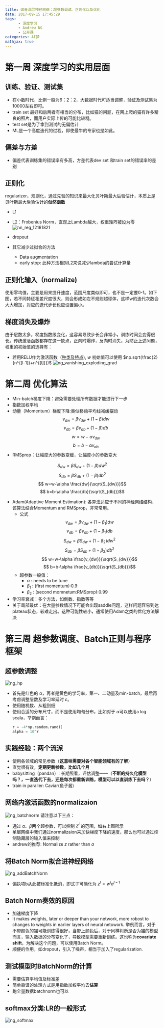 ```yaml
---
title: 改善深层神经网络：超参数调试、正则化以及优化
date: 2017-09-15 17:45:29
tags:
      - 深度学习
      - Andrew NG
      - 公开课
categories: AI梦
mathjax: true
---
```



#  第一周 深度学习的实用层面
## 训练、验证、测试集
* 在小数时代，比例一般为6：2：2，大数据时代可适当调整，验证及测试集为10000左右即可。
* train set 最好和后两者有相当的分布，比如猫的问题，在网上爬的猫有许多精良的照片，而用户实际上传的可能比较糙。
* test set是为了拿到测试的无偏估计
* ML是一个高度迭代的过程，即使最牛的专家也是如此。

## 偏差与方差
* 偏差代表训练集的错误率有多高，方差代表dev set 和train set的错误率的差别

## 正则化
regularizer，规则化，通过先验的知识来最大化贝叶斯最大后验估计，本质上是贝叶斯最大后验估计的**似然函数**
* L1
* L2：Frobenius Norm，直观上Lambda越大，权重矩阵被设为零
![nn_reg_12181821](http://p15i7i801.bkt.clouddn.com/2d81fcb8cfe1cb048929564aa91f9c4f.png)

* dropout
* 其它减少过拟合的方法
    * Data augmentation
    * early stop: 此种方法相对L2来说减少lambda的尝试计算量

## 正则化输入（normalize)
使用零均值，主要是用来提升速度，范围尺度类似即可，也不是一定要0-1。如下图，若不同特征相差尺度很大，则会形成如左不规则超球体，这样w的迭代次数会大大增加，对应的迭代步长也应设置偏小。

## 梯度消失及爆炸
由于层数太多，梯度指数级变化，这容易导致步长会非常小，训练时间会变得很长。传统激活函数都存在这一缺点，正向时爆炸，反向时消失，为防止上述问题，权重的初始值的选择有：
* 若用RELU作为激活函数（[种类及特点](http://blog.csdn.net/mzpmzk/article/details/77418030)), $w$ 初始值可以使用 $np.sqrt(\frac{2}{n^{[l-1]}+n^{[l]}})$
![ng_vanishing_exploding_grad](http://p15i7i801.bkt.clouddn.com/1f3a7fe0374fc7a514f6c69809520867.png)
# 第二周 优化算法
* Min-batch梯度下降：避免需要处理所有数据才能进行下一步
* 指数加权平均
* 动量（Momentum）梯度下降:类似移动平均线减缓摆动
$$ v_{dw} = \beta v_{dw} + (1-\beta)dw $$
$$ v_{db}=\beta v_{db} + (1-\beta)db $$
$$ w=w-\alpha v_{dw} $$
$$b=b-\alpha v_{db}$$
* RMSprop：让幅度大的参数变缓，让幅度小的参数变大

$$ S_{dw} = \beta S_{dw} + (1-\beta){dw}^2 $$
$$ S_{db}=\beta S_{db} + (1-\beta){db}^2$$
$$ w=w-\alpha \frac{dw}{\sqrt{S_{dw}}}$$
$$ b=b-\alpha \frac{db}{\sqrt{S_{db}}}$$
* Adam(Adaptive Moment Estimation): 各算法适应于不同的神经网络结构，该算法结合Momentum and RMSprop，非常常用。
  * 公式
  $$ v_{dw} = \beta v_{dw} + (1-\beta_1)dw $$
  $$ v_{db}=\beta v_{db} + (1-\beta_1)db$$
  $$ S_{dw} = \beta S_{dw} + (1-\beta_2){dw}^2 $$
  $$ S_{db}=\beta S_{db} + (1-\beta_2){db}^2$$
  $$ w=w-\alpha \frac{v_{dw}}{\sqrt{S_{dw}}}$$
  $$ b=b-\alpha \frac{v_{db}}{\sqrt{S_{db}}}$$
  * 超参数一般值：
      * $\alpha$ : needs to be tune
      * $\beta_1$ : (first momentum):0.9
      * $\beta_2$ : (second momnetum:RMSprop):0.99
* 学习率衰减：多个方法，如倒数、指数等等
* 关于局部最优：在大量参数情况下可能会出现saddle问题，这样问题容易到达plateau状态，较难走出。这种可能性较小，通常使用Adam之类的优化方法解决

# 第三周 超参数调度、Batch正则与程序框架

## 超参数调整
![ng_hp](http://p15i7i801.bkt.clouddn.com/149d38d31a5fa4e0576ff617c0408f08.png)
* 首先是红色的 $\alpha$，再者是黄色的学习率，第一、二动量及min-batch，最后再考虑调整层数及学习率延时 $\varepsilon$。
* 使用随机数、从粗到细
* 使用合适的分布尺寸，而不是使用均匀分布，比如对于 $\alpha$可以使用a log scala，举例而言：
  ```python
  r = -4*np.random.rand()
  alpha = 10^r
  ```

## 实践经验：两个流派
* 使用各领域的常见参数（**这意味需要对各个智能领域有的了解**）
* 直觉很有效，**定期更新参数，比如几个月**
* babysitting（pandan）: 长期照看，评估调整——（**不断的持久化模型吗？，一直迭代下去，还是每次都重新训练，模型可以以直训练下去吗？**）
* train in paraller: Caviar(鱼子酱)

## 网络内激活函数的normalizaion
![ng_batchnorm](http://p15i7i801.bkt.clouddn.com/eaa10f3214ad4cbd03b074755a13a8e0.png)
请注意以下三点：
* 通过 $\alpha、\beta$两个超参数，可以控制 $Z^i$ 的范围，如右上图所示
* 单层网络中我们通过normalizaion来加快梯度下降的速度，那么也可以通过控制隐藏层的输入值来控制
* andrew的推荐: Normalize $z$ rather than $a$

## 将Batch Norm拟合进神经网络
![ng_addBatchNorm](http://p15i7i801.bkt.clouddn.com/b398a029678304574bdf4e67d9ecc406.png)
* 偏执项b从此被标准化抵消，即式子可简化为 $z^l=w^l a^{l-1}$

## Batch Norm奏效的原因
* 加速梯度下降
* It makes weights, later or deeper than your network, more robost to changes to weights in earlier layers of neural netowork. 举例而言，对于不带颜色的猫可能训练得很好，当带上颜色后，对于同样判断是否为猫的模型而言，输入数据的分布变化了，导致模型需要重新训练。这也称为**covariate shift**，为解决这个问题，可以使用Batch Norm。
* 顺便的作用，如dropout，引入了噪声，相当于加入了regularization.

## 测试模型时BatchNorm的计算
* 需要估算平均值及标准差
* 简单靠谱的处理方式是用指数加权平均去**估算**
* 跑全量数据batchnorm也可以

## softmax分类:LR的一般形式
![ng_softmax](http://p15i7i801.bkt.clouddn.com/6d6b110e436fb245d51cbf1179d231d2.png)
